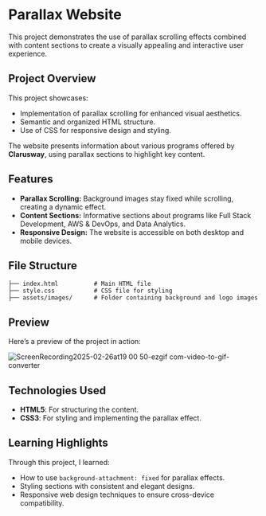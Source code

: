 # Parallax Website

This project demonstrates the use of parallax scrolling effects combined with content sections to create a visually appealing and interactive user experience.

## Project Overview
This project showcases:
- Implementation of parallax scrolling for enhanced visual aesthetics.
- Semantic and organized HTML structure.
- Use of CSS for responsive design and styling.

The website presents information about various programs offered by **Clarusway**, using parallax sections to highlight key content.

## Features
- **Parallax Scrolling:** Background images stay fixed while scrolling, creating a dynamic effect.
- **Content Sections:** Informative sections about programs like Full Stack Development, AWS & DevOps, and Data Analytics.
- **Responsive Design:** The website is accessible on both desktop and mobile devices.

## File Structure
```
├── index.html          # Main HTML file
├── style.css           # CSS file for styling
├── assets/images/      # Folder containing background and logo images
```



## Preview
Here’s a preview of the project in action:

![ScreenRecording2025-02-26at19 00 50-ezgif com-video-to-gif-converter](https://github.com/user-attachments/assets/87d1f03a-47fc-4500-b5a6-1ee333d0508e)


## Technologies Used
- **HTML5**: For structuring the content.
- **CSS3**: For styling and implementing the parallax effect.

## Learning Highlights
Through this project, I learned:
- How to use `background-attachment: fixed` for parallax effects.
- Styling sections with consistent and elegant designs.
- Responsive web design techniques to ensure cross-device compatibility.



